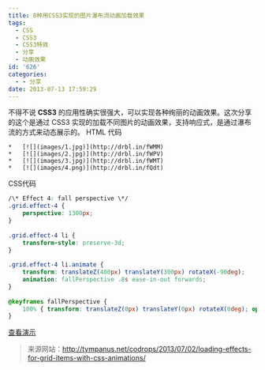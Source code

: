 ```yaml
---
title: 8种用CSS3实现的图片瀑布流动画加载效果
tags:
  - CSS
  - CSS3
  - CSS3特效
  - 分享
  - 动画效果
id: '626'
categories:
  - - 分享
date: 2013-07-13 17:59:29
---
```


不得不说 **CSS3** 的应用性确实很强大，可以实现各种绚丽的动画效果。这次分享的这个是通过 CSS3 实现的加载不同图片的动画效果，支持响应式，是通过瀑布流的方式来动态展示的。 HTML 代码

    *   [![](images/1.jpg)](http://drbl.in/fWMM)
    *   [![](images/2.jpg)](http://drbl.in/fWPV)
    *   [![](images/3.jpg)](http://drbl.in/fWMT)
    *   [![](images/4.png)](http://drbl.in/fQdt)
    

CSS代码

```css
/\* Effect 4: fall perspective \*/
.grid.effect-4 {
    perspective: 1300px;
}
 
.grid.effect-4 li {
    transform-style: preserve-3d;
}
 
.grid.effect-4 li.animate {
    transform: translateZ(400px) translateY(300px) rotateX(-90deg);
    animation: fallPerspective .8s ease-in-out forwards;
}
 
@keyframes fallPerspective {
    100% { transform: translateZ(0px) translateY(0px) rotateX(0deg); opacity: 1; }
}
```

[查看演示](http://tympanus.net/Development/GridLoadingEffects/)

> 来源网站：http://tympanus.net/codrops/2013/07/02/loading-effects-for-grid-items-with-css-animations/